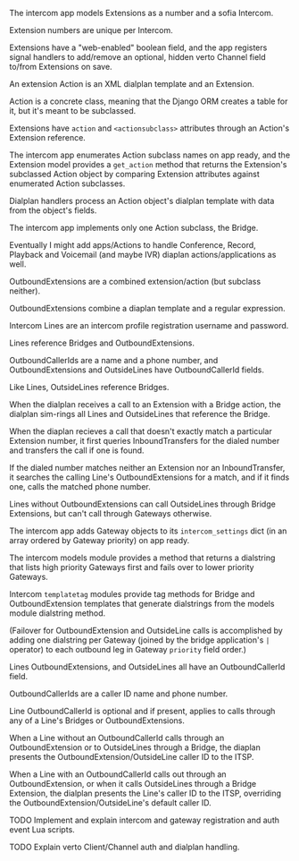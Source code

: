 The intercom app models
Extensions as a number and a sofia Intercom.

Extension numbers are unique per Intercom.

Extensions have a "web-enabled" boolean field,
and the app registers signal handlers
to add/remove an optional, hidden
verto Channel field
to/from Extensions on save.

An extension Action
is an XML dialplan template
and an Extension.

Action is a concrete class,
meaning that the Django ORM
creates a table for it,
but it's meant to be subclassed.

Extensions have `action` and `<actionsubclass>` attributes
through an Action's Extension reference.

The intercom app
enumerates Action subclass names
on app ready,
and the Extension model
provides a `get_action` method
that returns the Extension's
subclassed Action object
by comparing Extension attributes
against enumerated Action subclasses.

Dialplan handlers
process an Action object's dialplan template
with data from the object's fields.

The intercom app implements
only one Action subclass, the Bridge.

Eventually I might add
apps/Actions to handle
Conference,
Record,
Playback
and Voicemail
(and maybe IVR)
diaplan actions/applications
as well.

OutboundExtensions are
a combined extension/action
(but subclass neither).

OutboundExtensions combine
a diaplan template
and a regular expression.

Intercom Lines are an intercom profile
registration username and password.

Lines reference Bridges
and OutboundExtensions.

OutboundCallerIds are
a name and a phone number,
and OutboundExtensions and OutsideLines
have OutboundCallerId fields. 

Like Lines,
OutsideLines reference Bridges.

When the dialplan
receives a call
to an Extension
with a Bridge action,
the dialplan sim-rings
all Lines and OutsideLines
that reference the Bridge.

When the diaplan recieves a call
that doesn't exactly match
a particular Extension number,
it first queries InboundTransfers
for the dialed number
and transfers the call
if one is found.

If the dialed number
matches neither an Extension
nor an InboundTransfer,
it searches the calling Line's OutboundExtensions
for a match,
and if it finds one,
calls the matched phone number.

Lines without OutboundExtensions
can call OutsideLines
through Bridge Extensions,
but can't call
through Gateways otherwise.

The intercom app
adds Gateway objects
to its `intercom_settings` dict
(in an array ordered by Gateway priority)
on app ready.

The intercom models module
provides a method
that returns a dialstring
that lists high priority Gateways first
and fails over to lower priority Gateways.

Intercom `templatetag` modules
provide tag methods
for Bridge and OutboundExtension templates
that generate dialstrings
from the models module dialstring method.

(Failover for 
OutboundExtension and OutsideLine calls
is accomplished by
adding one dialstring per Gateway
(joined by the bridge application's `|` operator)
to each outbound leg
in Gateway `priority` field order.)

Lines
OutboundExtensions,
and OutsideLines
all have an OutboundCallerId field.

OutboundCallerIds are
a caller ID name and phone number.

Line OutboundCallerId is optional
and if present,
applies to calls through
any of a Line's
Bridges or OutboundExtensions.

When a Line without an OutboundCallerId
calls through an OutboundExtension
or to OutsideLines through a Bridge,
the diaplan presents the
OutboundExtension/OutsideLine caller ID
to the ITSP.

When a Line with an OutboundCallerId
calls out through an OutboundExtension,
or when it calls OutsideLines through a Bridge Extension,
the dialplan presents the Line's caller ID
to the ITSP,
overriding the OutboundExtension/OutsideLine's
default caller ID.

TODO
Implement and explain
intercom and gateway
registration and auth event
Lua scripts.

TODO
Explain verto Client/Channel
auth and dialplan handling.
